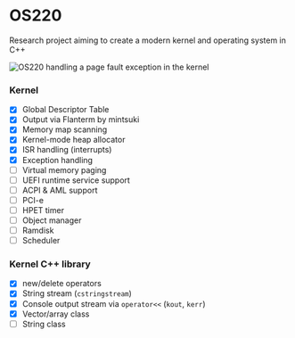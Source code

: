 # OS220
Research project aiming to create a modern kernel and operating system in C++

![OS220 handling a page fault exception in the kernel](https://i.imgur.com/P0Qz350.png)

### Kernel
- [x] Global Descriptor Table
- [x] Output via Flanterm by mintsuki
- [x] Memory map scanning
- [x] Kernel-mode heap allocator
- [x] ISR handling (interrupts)
- [x] Exception handling
- [ ] Virtual memory paging
- [ ] UEFI runtime service support
- [ ] ACPI & AML support
- [ ] PCI-e
- [ ] HPET timer
- [ ] Object manager
- [ ] Ramdisk
- [ ] Scheduler

### Kernel C++ library
- [x] new/delete operators
- [x] String stream (`cstringstream`)
- [x] Console output stream via `operator<<` (`kout`, `kerr`)
- [x] Vector/array class
- [ ] String class